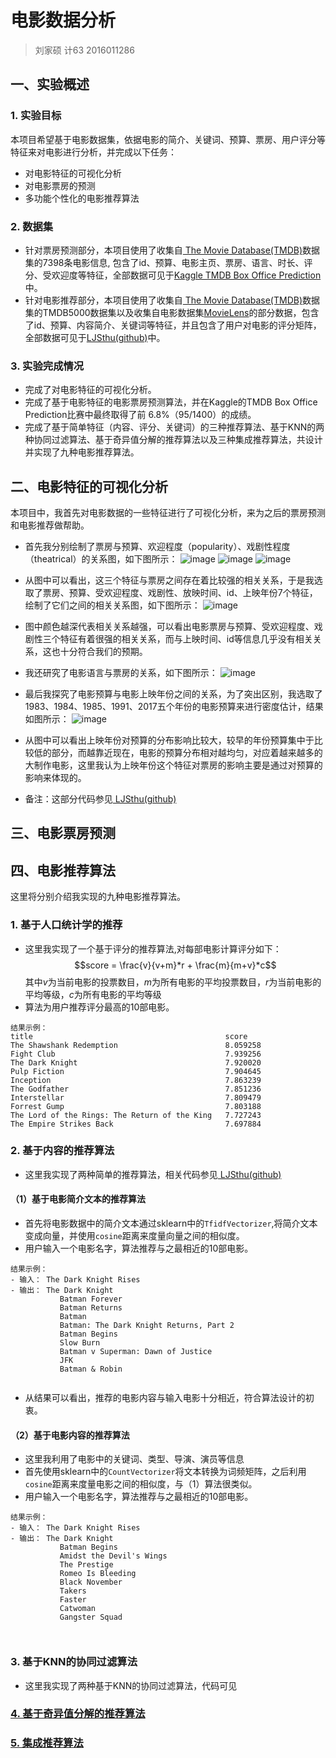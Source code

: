 # 电影数据分析
> 刘家硕 计63 2016011286


## 一、实验概述

### 1. 实验目标
本项目希望基于电影数据集，依据电影的简介、关键词、预算、票房、用户评分等特征来对电影进行分析，并完成以下任务：

* 对电影特征的可视化分析
* 对电影票房的预测
* 多功能个性化的电影推荐算法

### 2. 数据集
* 针对票房预测部分，本项目使用了收集自<a href= 'https://www.themoviedb.org/'> The Movie Database(TMDB)</a>数据集的7398条电影信息, 包含了id、预算、电影主页、票房、语言、时长、评分、受欢迎度等特征，全部数据可见于<a href='https://www.kaggle.com/c/tmdb-box-office-prediction/data'>Kaggle TMDB Box Office Prediction</a>中。
* 针对电影推荐部分，本项目使用了收集自<a href= 'https://www.themoviedb.org/'> The Movie Database(TMDB)</a>数据集的TMDB5000数据集以及收集自电影数据集<a href='http://files.grouplens.org/datasets/movielens/ml-latest-small.zip'>MovieLens</a>的部分数据，包含了id、预算、内容简介、关键词等特征，并且包含了用户对电影的评分矩阵，全部数据可见于<a href='https://github.com/LJSthu/Movie-Analysis/tree/master/data'>LJSthu(github)</a>中。

### 3. 实验完成情况
* 完成了对电影特征的可视化分析。
* 完成了基于电影特征的电影票房预测算法，并在Kaggle的TMDB Box Office Prediction比赛中最终取得了前 6.8%（95/1400）的成绩。
* 完成了基于简单特征（内容、评分、关键词）的三种推荐算法、基于KNN的两种协同过滤算法、基于奇异值分解的推荐算法以及三种集成推荐算法，共设计并实现了九种电影推荐算法。


## 二、电影特征的可视化分析
本项目中，我首先对电影数据的一些特征进行了可视化分析，来为之后的票房预测和电影推荐做帮助。

* 首先我分别绘制了票房与预算、欢迎程度（popularity）、戏剧性程度（theatrical）的关系图，如下图所示：
![image](./images/revenue_budget.png)
![image](./images/revenue_popularity.png)
![image](./images/revenue_theatrical.png)

* 从图中可以看出，这三个特征与票房之间存在着比较强的相关关系，于是我选取了票房、预算、受欢迎程度、戏剧性、放映时间、id、上映年份7个特征，绘制了它们之间的相关关系图，如下图所示：
![image](./images/corre.png)

* 图中颜色越深代表相关关系越强，可以看出电影票房与预算、受欢迎程度、戏剧性三个特征有着很强的相关关系，而与上映时间、id等信息几乎没有相关关系，这也十分符合我们的预期。
* 我还研究了电影语言与票房的关系，如下图所示：
![image](./images/revenue_language.png)

* 最后我探究了电影预算与电影上映年份之间的关系，为了突出区别，我选取了1983、1984、1985、1991、2017五个年份的电影预算来进行密度估计，结果如图所示：
![image](./images/budget_all_year.png)

* 从图中可以看出上映年份对预算的分布影响比较大，较早的年份预算集中于比较低的部分，而越靠近现在，电影的预算分布相对越均匀，对应着越来越多的大制作电影，这里我认为上映年份这个特征对票房的影响主要是通过对预算的影响来体现的。
* 备注：这部分代码参见<a href='https://github.com/LJSthu/Movie-Analysis/tree/master/FeatureEDA'> LJSthu(github)</a>



## 三、电影票房预测



## 四、电影推荐算法
这里将分别介绍我实现的九种电影推荐算法。

### 1. 基于人口统计学的推荐
* 这里我实现了一个基于评分的推荐算法,对每部电影计算评分如下：
$$score = \frac{v}{v+m}*r + \frac{m}{m+v}*c$$
其中$v$为当前电影的投票数目，$m$为所有电影的平均投票数目，$r$为当前电影的平均等级，$c$为所有电影的平均等级
* 算法为用户推荐评分最高的10部电影。

```
结果示例：
title       									score
The Shawshank Redemption          				8.059258
Fight Club          							7.939256
The Dark Knight         						7.920020
Pulp Fiction          							7.904645
Inception         								7.863239
The Godfather          							7.851236
Interstellar         							7.809479
Forrest Gump         							7.803188
The Lord of the Rings: The Return of the King   7.727243
The Empire Strikes Back          				7.697884

```


### 2. 基于内容的推荐算法
* 这里我实现了两种简单的推荐算法，相关代码参见<a href='https://github.com/LJSthu/Movie-Analysis/tree/master/naive_recommender'> LJSthu(github)</a>

#### （1）基于电影简介文本的推荐算法
* 首先将电影数据中的简介文本通过sklearn中的`TfidfVectorizer`,将简介文本变成向量，并使用`cosine`距离来度量向量之间的相似度。
* 用户输入一个电影名字，算法推荐与之最相近的10部电影。

 ```
 结果示例：
 - 输入： The Dark Knight Rises
 - 输出： The Dark Knight					
			Batman Forever
			Batman Returns
			Batman
			Batman: The Dark Knight Returns, Part 2
			Batman Begins
			Slow Burn
			Batman v Superman: Dawn of Justice
			JFK
			Batman & Robin

 
 ```
* 从结果可以看出，推荐的电影内容与输入电影十分相近，符合算法设计的初衷。 

#### （2）基于电影内容的推荐算法
* 这里我利用了电影中的关键词、类型、导演、演员等信息
* 首先使用sklearn中的`CountVectorizer`将文本转换为词频矩阵，之后利用`cosine`距离来度量电影之间的相似度，与（1）算法很类似。
* 用户输入一个电影名字，算法推荐与之最相近的10部电影。
 
 ```
 结果示例：
 - 输入： The Dark Knight Rises
 - 输出： The Dark Knight
			Batman Begins
			Amidst the Devil's Wings
			The Prestige
			Romeo Is Bleeding
			Black November
			Takers
			Faster
			Catwoman
			Gangster Squad


 
 ```

### 3. 基于KNN的协同过滤算法
* 这里我实现了两种基于KNN的协同过滤算法，代码可见<a href=''>


### 4. 基于奇异值分解的推荐算法


### 5. 集成推荐算法
